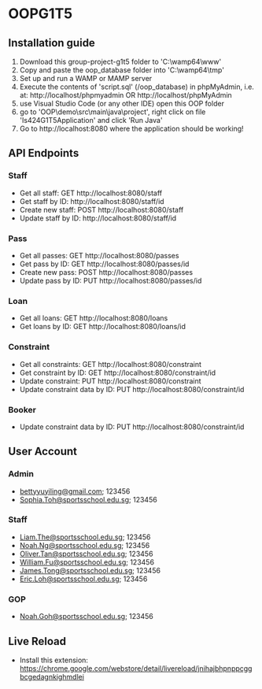 # OOPG1T5
## Installation guide
1. Download this group-project-g1t5 folder to 'C:\wamp64\www'
2. Copy and paste the oop_database folder into 'C:\wamp64\tmp'
3. Set up and run a WAMP or MAMP server
4. Execute the contents of 'script.sql' (/oop_database) in phpMyAdmin, i.e. at:
    http://localhost/phpmyadmin OR http://localhost/phpMyAdmin
5. use Visual Studio Code (or any other IDE) open this OOP folder
6. go to 'OOP\demo\src\main\java\project', right click on file 'Is424G1T5Application' and click 'Run Java'
7. Go to http://localhost:8080 where the application should be working!

## API Endpoints
### Staff 
- Get all staff: GET http://localhost:8080/staff
- Get staff by ID: http://localhost:8080/staff/id
- Create new staff: POST http://localhost:8080/staff
- Update staff by ID: http://localhost:8080/staff/id
### Pass
- Get all passes: GET http://localhost:8080/passes
- Get pass by ID: GET http://localhost:8080/passes/id
- Create new pass: POST http://localhost:8080/passes
- Update pass by ID: PUT http://localhost:8080/passes/id
### Loan
- Get all loans: GET http://localhost:8080/loans
- Get loans by ID: GET http://localhost:8080/loans/id
### Constraint
- Get all constraints: GET http://localhost:8080/constraint
- Get constraint by ID: GET http://localhost:8080/constraint/id
- Update constraint: PUT http://localhost:8080/constraint
- Update constraint data by ID: PUT http://localhost:8080/constraint/id
### Booker
- Update constraint data by ID: PUT http://localhost:8080/constraint/id

## User Account
### Admin
- bettyyuyiling@gmail.com; 123456
- Sophia.Toh@sportsschool.edu.sg; 123456
### Staff
- Liam.The@sportsschool.edu.sg; 123456
- Noah.Ng@sportsschool.edu.sg; 123456
- Oliver.Tan@sportsschool.edu.sg; 123456
- William.Fu@sportsschool.edu.sg; 123456
- James.Tong@sportsschool.edu.sg; 123456
- Eric.Loh@sportsschool.edu.sg; 123456
### GOP
- Noah.Goh@sportsschool.edu.sg; 123456

## Live Reload
- Install this extension: https://chrome.google.com/webstore/detail/livereload/jnihajbhpnppcggbcgedagnkighmdlei